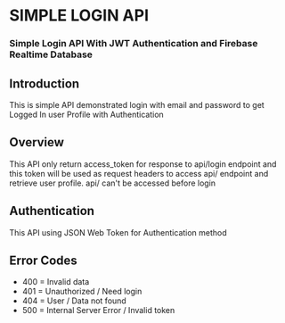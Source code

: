 # SIMPLE LOGIN API
### Simple Login API With JWT Authentication and Firebase Realtime Database

## Introduction

This is simple API demonstrated login with email and password to get Logged In user Profile with Authentication

## Overview

This API only return access_token for response to api/login endpoint and this token will be used as request headers to access api/ endpoint and retrieve user profile. api/ can't be accessed before login

## Authentication

This API using JSON Web Token for Authentication method

## Error Codes

- 400 = Invalid data
- 401 = Unauthorized / Need login
- 404 = User / Data not found
- 500 = Internal Server Error / Invalid token
